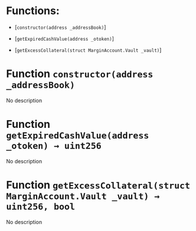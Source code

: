 # Functions:

- [`constructor(address _addressBook)`]

- [`getExpiredCashValue(address _otoken)`]

- [`getExcessCollateral(struct MarginAccount.Vault _vault)`]

# Function `constructor(address _addressBook)`

No description

# Function `getExpiredCashValue(address _otoken) → uint256`

No description

# Function `getExcessCollateral(struct MarginAccount.Vault _vault) → uint256, bool`

No description
